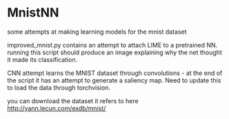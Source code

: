 # MnistNN
some attempts at making learning models for the mnist dataset

improved_mnist.py contains an attempt to attach LIME to a pretrained NN. running this script should produce an image explaining
why the net thought it made its classification.

CNN attempt learns the MNIST dataset through convolutions - at the end of the script it has an attempt to generate a saliency
map. Need to update this to load the data through torchvision.

you can download the dataset it refers to here http://yann.lecun.com/exdb/mnist/
